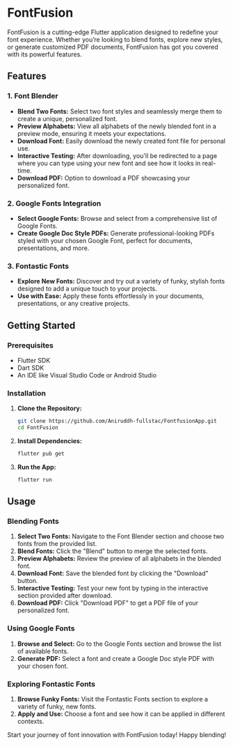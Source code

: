 # FontFusion

FontFusion is a cutting-edge Flutter application designed to redefine your font experience. Whether you’re looking to blend fonts, explore new styles, or generate customized PDF documents, FontFusion has got you covered with its powerful features.

## Features

### 1. Font Blender
- **Blend Two Fonts:** Select two font styles and seamlessly merge them to create a unique, personalized font.
- **Preview Alphabets:** View all alphabets of the newly blended font in a preview mode, ensuring it meets your expectations.
- **Download Font:** Easily download the newly created font file for personal use.
- **Interactive Testing:** After downloading, you'll be redirected to a page where you can type using your new font and see how it looks in real-time.
- **Download PDF:** Option to download a PDF showcasing your personalized font.

### 2. Google Fonts Integration
- **Select Google Fonts:** Browse and select from a comprehensive list of Google Fonts.
- **Create Google Doc Style PDFs:** Generate professional-looking PDFs styled with your chosen Google Font, perfect for documents, presentations, and more.

### 3. Fontastic Fonts
- **Explore New Fonts:** Discover and try out a variety of funky, stylish fonts designed to add a unique touch to your projects.
- **Use with Ease:** Apply these fonts effortlessly in your documents, presentations, or any creative projects.

## Getting Started

### Prerequisites
- Flutter SDK
- Dart SDK
- An IDE like Visual Studio Code or Android Studio

### Installation

1. **Clone the Repository:**
    ```sh
    git clone https://github.com/Aniruddh-fullstac/FontfusionApp.git
    cd FontFusion
    ```

2. **Install Dependencies:**
    ```sh
    flutter pub get
    ```

3. **Run the App:**
    ```sh
    flutter run
    ```

## Usage

### Blending Fonts
1. **Select Two Fonts:** Navigate to the Font Blender section and choose two fonts from the provided list.
2. **Blend Fonts:** Click the "Blend" button to merge the selected fonts.
3. **Preview Alphabets:** Review the preview of all alphabets in the blended font.
4. **Download Font:** Save the blended font by clicking the "Download" button.
5. **Interactive Testing:** Test your new font by typing in the interactive section provided after download.
6. **Download PDF:** Click "Download PDF" to get a PDF file of your personalized font.

### Using Google Fonts
1. **Browse and Select:** Go to the Google Fonts section and browse the list of available fonts.
2. **Generate PDF:** Select a font and create a Google Doc style PDF with your chosen font.

### Exploring Fontastic Fonts
1. **Browse Funky Fonts:** Visit the Fontastic Fonts section to explore a variety of funky, new fonts.
2. **Apply and Use:** Choose a font and see how it can be applied in different contexts.


Start your journey of font innovation with FontFusion today! Happy blending!
